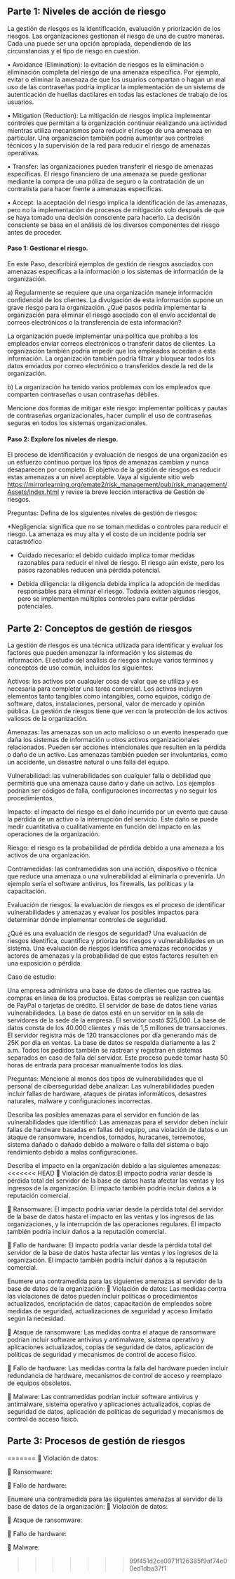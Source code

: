 ## Parte 1: Niveles de acción de riesgo

La gestión de riesgos es la identificación, evaluación y priorización de los riesgos. Las organizaciones gestionan el 
riesgo de una de cuatro maneras. Cada una puede ser una opción apropiada, dependiendo de las circunstancias y el tipo 
de riesgo en cuestión.

• Avoidance (Elimination): la evitación de riesgos es la eliminación o eliminación completa del riesgo de una amenaza 
específica. Por ejemplo, evitar o eliminar la amenaza de que los usuarios compartan o hagan un mal uso de las 
contraseñas podría implicar la implementación de un sistema de autenticación de huellas dactilares en todas las 
estaciones de trabajo de los usuarios.

• Mitigation (Reduction): La mitigación de riesgos implica implementar controles que permitan a la organización 
continuar realizando una actividad mientras utiliza mecanismos para reducir el riesgo de una amenaza en particular. Una 
organización también podría aumentar sus controles técnicos y la supervisión de la red para reducir el riesgo de
amenazas operativas.

• Transfer: las organizaciones pueden transferir el riesgo de amenazas específicas. El riesgo financiero de una amenaza 
se puede gestionar mediante la compra de una póliza de seguro o la contratación de un contratista para hacer frente a 
amenazas específicas.

• Accept: la aceptación del riesgo implica la identificación de las amenazas, pero no la implementación de procesos de 
mitigación solo después de que se haya tomado una decisión consciente para hacerlo. La decisión consciente se basa en 
el análisis de los diversos componentes del riesgo antes de proceder.

#### Paso 1: Gestionar el riesgo.

En este Paso, describirá ejemplos de gestión de riesgos asociados con amenazas específicas a la información o los 
sistemas de información de la organización.

a) Regularmente se requiere que una organización maneje información confidencial de los clientes. La divulgación de esta
información supone un grave riesgo para la organización.
¿Qué pasos podría implementar la organización para eliminar el riesgo asociado con el envío accidental de correos 
electrónicos o la transferencia de esta información?

La organización puede implementar una política que prohíba a los empleados enviar correos electrónicos o transferir 
datos de clientes. La organización también podría impedir que los empleados accedan a esta información. La organización 
también podría filtrar y bloquear todos los datos enviados por correo electrónico o transferidos desde la red de la 
organización.

b) La organización ha tenido varios problemas con los empleados que comparten contraseñas o usan contraseñas débiles.

Mencione dos formas de mitigar este riesgo:
implementar políticas y pautas de contraseñas organizacionales, hacer cumplir el uso de contraseñas seguras en todos 
los sistemas organizacionales.

#### Paso 2: Explore los niveles de riesgo.

El proceso de identificación y evaluación de riesgos de una organización es un esfuerzo continuo porque los tipos de 
amenazas cambian y nunca desaparecen por completo. El objetivo de la gestión de riesgos es reducir estas amenazas a un 
nivel aceptable. Vaya al siguiente sitio web https://mirrorlearning.org/emate2/risk_management/pub/risk_management/Assets/index.html 
y revise la breve lección interactiva de Gestión de riesgos.

Preguntas:
Defina de los siguientes niveles de gestión de riesgos:

*Negligencia: significa que no se toman medidas o controles para reducir el riesgo. La amenaza es muy alta y 
el costo de un incidente podría ser catastrófico

* Cuidado necesario: el debido cuidado implica tomar medidas razonables para reducir el nivel de riesgo. El riesgo aún 
existe, pero los pasos razonables reducen una pérdida potencial.

* Debida diligencia: la diligencia debida implica la adopción de medidas responsables para eliminar el riesgo. Todavía 
existen algunos riesgos, pero se implementan múltiples controles para evitar pérdidas potenciales.

## Parte 2: Conceptos de gestión de riesgos

La gestión de riesgos es una técnica utilizada para identificar y evaluar los factores que pueden amenazar la 
información y los sistemas de información. El estudio del análisis de riesgos incluye varios términos y conceptos de 
uso común, incluidos los siguientes:

Activos: los activos son cualquier cosa de valor que se utiliza y es necesaria para completar una tarea comercial. Los 
activos incluyen elementos tanto tangibles como intangibles, como equipos, código de software, datos, instalaciones, 
personal, valor de mercado y opinión pública. La gestión de riesgos tiene que ver con la protección de los activos 
valiosos de la organización.

Amenazas: las amenazas son un acto malicioso o un evento inesperado que daña los sistemas de información u otros 
activos organizacionales relacionados. Pueden ser acciones intencionales que resulten en la pérdida o daño de un activo.
Las amenazas también pueden ser involuntarias, como un accidente, un desastre natural o una falla del equipo.

Vulnerabilidad: las vulnerabilidades son cualquier falla o debilidad que permitiría que una amenaza cause daño y dañe 
un activo. Los ejemplos podrían ser códigos de falla, configuraciones incorrectas y no seguir los procedimientos.

Impacto: el impacto del riesgo es el daño incurrido por un evento que causa la pérdida de un activo o la interrupción 
del servicio. Este daño se puede medir cuantitativa o cualitativamente en función del impacto en las operaciones de la 
organización.

Riesgo: el riesgo es la probabilidad de pérdida debido a una amenaza a los activos de una organización.

Contramedidas: las contramedidas son una acción, dispositivo o técnica que reduce una amenaza o una vulnerabilidad al 
eliminarla o prevenirla. Un ejemplo sería el software antivirus, los firewalls, las políticas y la capacitación.

Evaluación de riesgos: la evaluación de riesgos es el proceso de identificar vulnerabilidades y amenazas y evaluar los
posibles impactos para determinar dónde implementar controles de seguridad.

¿Qué es una evaluación de riesgos de seguridad? Una evaluación de riesgos identifica, cuantifica y prioriza los riesgos 
y vulnerabilidades en un sistema. Una evaluación de riesgos identifica amenazas reconocidas y actores de amenazas y la 
probabilidad de que estos factores resulten en una exposición o pérdida.


Caso de estudio:

Una empresa administra una base de datos de clientes que rastrea las compras en línea de los productos. Estas compras 
se realizan con cuentas de PayPal o tarjetas de crédito. El servidor de base de datos tiene varias vulnerabilidades. La
base de datos está en un servidor en la sala de servidores de la sede de la empresa. El servidor costó $25,000. La base
de datos consta de los 40.000 clientes y más de 1,5 millones de transacciones. El servidor registra más de 120 
transacciones por día generando más de 25K por día en ventas. La base de datos se respalda diariamente a las 2 a.m. 
Todos los pedidos también se rastrean y registran en sistemas separados en caso de falla del servidor. Este proceso 
puede tomar hasta 50 horas de entrada para procesar manualmente todos los días.

Preguntas:
Mencione al menos dos tipos de vulnerabilidades que el personal de ciberseguridad debe analizar:
Las vulnerabilidades pueden incluir fallas de hardware, ataques de piratas informáticos, desastres naturales, malware y 
configuraciones incorrectas.

Describa las posibles amenazas para el servidor en función de las vulnerabilidades que identificó:
Las amenazas para el servidor deben incluir fallas de hardware basadas en fallas del equipo, una violación de datos o 
un ataque de ransomware, incendios, tornados, huracanes, terremotos, sistema dañado o dañado debido a malware o falla 
del sistema o bajo rendimiento debido a malas configuraciones.

Describa el impacto en la organización debido a las siguientes amenazas:
<<<<<<< HEAD
 Violación de datos:El impacto podría variar desde la pérdida total del servidor de la base de datos hasta afectar las
ventas y los ingresos de la organización. El impacto también podría incluir daños a la reputación comercial.

 Ransomware: El impacto podría variar desde la pérdida total del servidor de la base de datos hasta el impacto en las 
ventas y los ingresos de las organizaciones, y la interrupción de las operaciones regulares. El impacto también podría
incluir daños a la reputación comercial.

 Fallo de hardware: El impacto podría variar desde la pérdida total del servidor de la base de datos hasta afectar las
ventas y los ingresos de la organización. El impacto también podría incluir daños a la reputación comercial.

Enumere una contramedida para las siguientes amenazas al servidor de la base de datos de la organización:
 Violación de datos: Las medidas contra las violaciones de datos pueden incluir políticas o procedimientos 
actualizados, encriptación de datos, capacitación de empleados sobre medidas de seguridad, actualizaciones de seguridad 
y acceso limitado según la necesidad.

 Ataque de ransomware: Las medidas contra el ataque de ransomware podrían incluir software antivirus y antimalware, 
sistema operativo y aplicaciones actualizados, copias de seguridad de datos, aplicación de políticas de seguridad y 
mecanismos de control de acceso físico.

 Fallo de hardware: Las medidas contra la falla del hardware pueden incluir redundancia de hardware, mecanismos de 
control de acceso y reemplazo de equipos obsoletos.

 Malware: Las contramedidas podrían incluir software antivirus y antimalware, sistema operativo y aplicaciones 
actualizados, copias de seguridad de datos, aplicación de políticas de seguridad y mecanismos de control de acceso 
físico.

## Parte 3: Procesos de gestión de riesgos
=======
 Violación de datos:

 Ransomware:

 Fallo de hardware:

Enumere una contramedida para las siguientes amenazas al servidor de la base de datos de la organización:
 Violación de datos:

 Ataque de ransomware:

 Fallo de hardware:

 Malware:
>>>>>>> 99f451d2ce0971f126385f9af74e00ed1dba37f1
